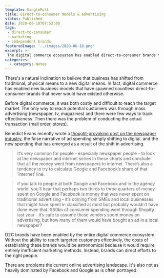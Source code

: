 ```yaml
---
template: SinglePost
title: Direct-to-consumer models & advertising  
status: Published
date: 2020-06-18T07:53:00
tags:
 - direct-to-consumer
 - marketing
 - independent brands
featuredImage: '../images/2020-06-18.png'
excerpt: >-
 The digital commerce ecosystem has enabled direct-to-consumer brands that never would have been possible in traditional commerce.
categories:
  - category: Notes
---
```

There's a natural inclination to believe that business has shifted from traditional, physical means to a new digital means. In fact, digital commerce has enabled new business models that have spawned countless direct-to-consumer brands that never would have existed otherwise.

Before digital commerce, it was both costly and difficult to reach the target market. The only way to reach potential customers was through mass advertising (newspaper, tv, magazines) and there were few ways to track effectiveness. Then there was the problem of conducting the actual transaction (mail order, stores).

Benedict Evans recently wrote a [thought-provoking post on the newspaper industry](https://www.ben-evans.com/benedictevans/2020/6/14/75-years-of-us-advertising), the false narrative of ad spending simply shifting to digital, and the new spending that has emerged as a result of the shift in advertising.

> It’s very common for people - especially newspaper people - to look at the newspaper and internet series in these charts and conclude that all the money went from newspapers to internet. There’s also a tendency to try to calculate Google and Facebook’s share of that ‘internet’ line.

> if you talk to people at both Google and Facebook and in the agency world, you’ll hear that perhaps two thirds to three quarters of money spent on Google and Facebook is money that was never spent on traditional advertising - it’s coming from SMEs and local businesses that might have spent in classified at most but probably wouldn’t have done even that. $60bn of consumer spending went through Shopify last year - it’s safe to assume those vendors spent money on advertising, but how many of them would have bought an ad in a local newspaper?

D2C brands have been enabled by the entire digital commerce ecosystem. Without the ability to reach targeted customers effectively, the costs of establishing these brands would be astronomical because it would require entirely inefficient marketing methods. Instead, brands can direct efforts to the right people.

There are problems the current online advertising landscape. It's also not as heavily dominated by Facebook and Google as is often portrayed.
